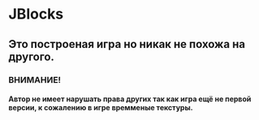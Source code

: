 # JBlocks
## Это построеная игра но никак не похожа на другого. 

### ВНИМАНИЕ!
#### Автор не имеет нарушать права других так как игра ещё не первой версии, к сожалению в игре времменые текстуры.
